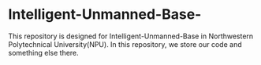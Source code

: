 # Intelligent-Unmanned-Base-
This repository is designed for Intelligent-Unmanned-Base in Northwestern Polytechnical University(NPU). In this repository, we store our code and something else there.
